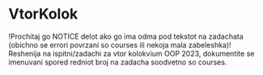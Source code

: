 # VtorKolok
!Prochitaj go NOTICE delot ako go ima odma pod tekstot na zadachata (obichno se errori povrzani so courses ili nekoja mala zabeleshka)!
Reshenija na ispitni/zadachi za vtor kolokvium OOP 2023, dokumentite se imenuvani spored redniot broj na zadacha soodvetno so courses.
